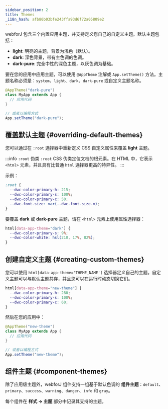 ```yaml
---
sidebar_position: 2
title: Themes
_i18n_hash: afb80b03bfe243ffa93d6f72a05809e2
---
```

webforJ 包含三个内置应用主题，并支持定义您自己的自定义主题。默认主题包括：

- **light**: 明亮的主题，背景为浅色（默认）。
- **dark**: 深色背景，带有主色调的色调。
- **dark-pure**: 完全中性的深色主题，以灰色调为基础。

要在您的应用中应用主题，可以使用 `@AppTheme` 注解或 `App.setTheme()` 方法。主题名称必须是：`system`、`light`、`dark`、`dark-pure` 或自定义主题名称。

```java
@AppTheme("dark-pure")
class MyApp extends App {
  // 应用代码
}

// 或者以编程方式
App.setTheme("dark-pure");
```

## 覆盖默认主题 {#overriding-default-themes}

您可以通过在 `:root` 选择器中重新定义 CSS 自定义属性来覆盖 **light** 主题。

:::info `:root` 伪类
`:root` CSS 伪类定位文档的根元素。在 HTML 中，它表示 `<html>` 元素，并且具有比普通 `html` 选择器更高的特异性。
:::

示例：

```css
:root {
  --dwc-color-primary-h: 215;
  --dwc-color-primary-s: 100%;
  --dwc-color-primary-c: 50;
  --dwc-font-size: var(--dwc-font-size-m);
}
```

要覆盖 **dark** 或 **dark-pure** 主题，请在 `<html>` 元素上使用属性选择器：

```css
html[data-app-theme="dark"] {
  --dwc-color-primary-s: 9%;
  --dwc-color-white: hsl(210, 17%, 82%);
}
```

## 创建自定义主题 {#creating-custom-themes}

您可以使用 `html[data-app-theme='THEME_NAME']` 选择器定义自己的主题。自定义主题可以与默认主题共存，并且您可以在运行时动态切换它们。

```css
html[data-app-theme="new-theme"] {
  --dwc-color-primary-h: 280;
  --dwc-color-primary-s: 100%;
  --dwc-color-primary-c: 60;
}
```

然后在您的应用中：

```java
@AppTheme("new-theme")
class MyApp extends App {
  // 应用代码
}

// 或者以编程方式
App.setTheme("new-theme");
```

## 组件主题 {#component-themes}

除了应用级主题外，webforJ 组件支持一组基于默认色调的 **组件主题**：`default`、`primary`、`success`、`warning`、`danger`、`info` 和 `gray`。

每个组件在 **样式 → 主题** 部分中记录其支持的主题。
